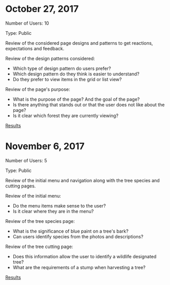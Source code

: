 # October 27, 2017

Number of Users: 10

Type: Public

Review of the considered page designs and patterns to get reactions, expectations and feedback.

Review of the design patterns considered:
* Which type of design pattern do users prefer?
* Which design pattern do they think is easier to understand?
* Do they prefer to view items in the grid or list view?

Review of the page's purpose:
* What is the purpose of the page? And the goal of the page?
* Is there anything that stands out or that the user does not like about the page?
* Is it clear which forest they are currently viewing?

[Results](https://github.com/nciinc/fs-open-forest-platform/wiki/Design-Feedback-Email-Summary---October-27,-2017)


# November 6, 2017

Number of Users: 5

Type: Public

Review of the initial menu and navigation along with the tree species and cutting pages.

Review of the initial menu:
* Do the menu items make sense to the user?
* Is it clear where they are in the menu?

Review of the tree species page:
* What is the significance of blue paint on a tree's bark?
* Can users identify species from the photos and descriptions?

Review of the tree cutting page:
* Does this information allow the user to identify a wildlife designated tree?
* What are the requirements of a stump when harvesting a tree?

[Results](https://github.com/nciinc/fs-open-forest-platform/wiki/Usability-testing-session-1-summary-November-6,-2017)
